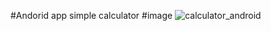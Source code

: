 ﻿#Andorid app
  simple calculator
#image
![calculator_android](https://user-images.githubusercontent.com/54923600/221380394-e0c983fa-0a73-4533-9306-3317d8fb5972.png)
